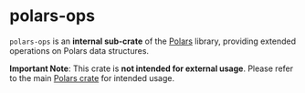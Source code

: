 # polars-ops

`polars-ops` is an **internal sub-crate** of the [Polars](https://crates.io/crates/polars) library, providing extended operations on Polars data structures.

**Important Note**: This crate is **not intended for external usage**. Please refer to the main [Polars crate](https://crates.io/crates/polars) for intended usage.

